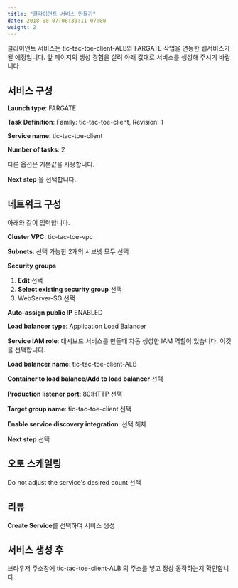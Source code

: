 ```yaml
---
title: "클라이언트 서비스 만들기"
date: 2018-08-07T08:30:11-07:00
weight: 2
---
```


클라이언트 서비스는 tic-tac-toe-client-ALB와 FARGATE 작업을 연동한 웹서비스가 될 예정입니다.
앞 페이지의 생성 경험을 살려 아래 값대로 서비스를 생성해 주시기 바랍니다.

## 서비스 구성

**Launch type**: FARGATE

**Task Definition**: Family: tic-tac-toe-client, Revision: 1

**Service name**: tic-tac-toe-client

**Number of tasks**: 2

다른 옵션은 기본값을 사용합니다.

**Next step** 을 선택합니다.


## 네트워크 구성

아래와 같이 입력합니다.

**Cluster VPC**: tic-tac-toe-vpc

**Subnets**: 선택 가능한 2개의 서브넷 모두 선택

**Security groups**
1. **Edit** 선택
1. **Select existing security group** 선택
1. WebServer-SG 선택

**Auto-assign public IP** ENABLED

**Load balancer type**: Application Load Balancer

**Service IAM role**: 대시보드 서비스를 만들때 자동 생성한 IAM 역할이 있습니다. 이것을 선택합니다.

**Load balancer name**: tic-tac-toe-client-ALB

**Container to load balance**/**Add to load balancer** 선택

**Production listener port**: 80:HTTP 선택

**Target group name**: tic-tac-toe-client 선택

**Enable service discovery integration**: 선택 해체

**Next step** 선택

## 오토 스케일링

Do not adjust the service's desired count 선택

## 리뷰

**Create Service**를 선택하여 서비스 생성


## 서비스 생성 후

브라우저 주소창에 tic-tac-toe-client-ALB 의 주소를 넣고 정상 동작하는지 확인합니다.
